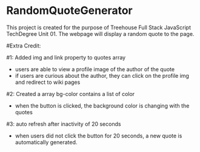 # RandomQuoteGenerator
This project is created for the purpose of Treehouse Full Stack JavaScript TechDegree Unit 01.
The webpage will display a random quote to the page.

#Extra Credit:

#1: Added img and link property to quotes array
- users are able to view a profile image of the author of the quote
- if users are curious about the author, they can click on the profile img and redirect to wiki pages

#2: Created a array bg-color contains a list of color
- when the button is clicked, the background color is changing with the quotes

#3: auto refresh after inactivity of 20 seconds
- when users did not click the button for 20 seconds, a new quote is automatically generated.

